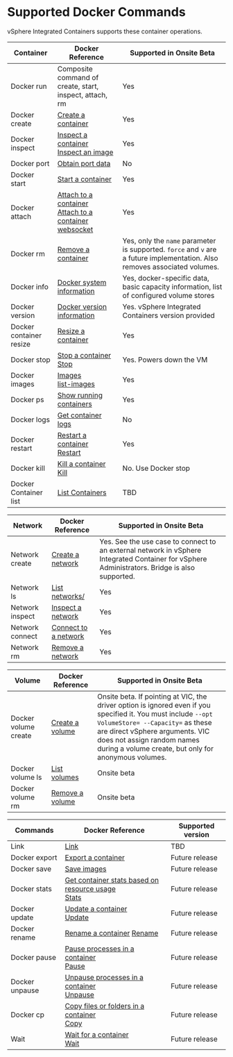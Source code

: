 # Supported Docker Commands

 vSphere Integrated Containers supports these container operations.

| **Container** | **Docker Reference** | **Supported in Onsite Beta** |
| --- | --- | --- |
|Docker run|Composite command of create, start, inspect, attach, rm|Yes|
|Docker create|[Create a container](https://docs.docker.com/engine/reference/commandline/create/)|Yes|
|Docker inspect|[Inspect a container](https://docs.docker.com/engine/reference/api/docker_remote_api_v1.22/#inspect-a-container) <br>[Inspect an image](https://docs.docker.com/engine/reference/api/docker_remote_api_v1.22/#inspect-an-image)|Yes|
|Docker port|[Obtain port data](https://docs.docker.com/engine/reference/commandline/port/)|No|
|Docker start|[Start a container](https://docs.docker.com/engine/reference/commandline/start/)|Yes|
|Docker attach|[Attach to a container](https://docs.docker.com/engine/reference/api/docker_remote_api_v1.22/#attach-to-a-container)<br> [Attach to a container websocket](https://docs.docker.com/engine/reference/api/docker_remote_api_v1.22/#attach-to-a-container-websocket)|Yes|
|Docker rm|[Remove a container](https://docs.docker.com/engine/reference/api/docker_remote_api_v1.22/#remove-a-container)|Yes, only the <code>name</code> parameter is supported. <code>force</code> and <code>v</code> are a future implementation. Also removes associated volumes.|
|Docker info|[Docker system information](https://docs.docker.com/engine/reference/commandline/info/)|Yes, docker-specific data, basic capacity information, list of configured volume stores|
|Docker version|[Docker version information](https://docs.docker.com/engine/reference/commandline/version/)|Yes. vSphere Integrated Containers version provided|
|Docker container resize|[Resize a container](https://docs.docker.com/engine/reference/api/docker_remote_api_v1.23/#resize-a-container-tty)|Yes|
|Docker stop|[Stop a container](https://docs.docker.com/engine/reference/api/docker_remote_api_v1.22/#stop-a-container)<br> [Stop](https://docs.docker.com/engine/reference/commandline/stop/)|Yes. Powers down the VM |
|Docker images|[Images](https://docs.docker.com/engine/reference/commandline/images/)<br>[list-images](https://docs.docker.com/engine/reference/api/docker_remote_api_v1.22/#list-images)|Yes|
|Docker ps|[Show running containers](https://docs.docker.com/engine/reference/commandline/ps/)|Yes|
|Docker logs|[Get container logs](https://docs.docker.com/engine/reference/api/docker_remote_api_v1.22/#get-container-logs)|No|
|Docker restart|[Restart a container](https://docs.docker.com/engine/reference/api/docker_remote_api_v1.22/#restart-a-container)<br> [Restart](https://docs.docker.com/engine/reference/commandline/restart/)|Yes|
|Docker kill|[Kill a container](https://docs.docker.com/engine/reference/api/docker_remote_api_v1.22/#kill-a-container)<br> [Kill](https://docs.docker.com/engine/reference/commandline/kill/)|No. Use Docker stop|
|Docker Container list|[List Containers](https://docs.docker.com/engine/reference/api/docker_remote_api_v1.22/#list-containers)|TBD|

| **Network** | **Docker Reference** | **Supported in Onsite Beta** |
| --- | --- | --- |
|Network create|[Create a network](https://docs.docker.com/engine/reference/commandline/network_create/)|Yes. See the use case to connect to an external network in vSphere Integrated Container for vSphere Administrators. Bridge is also supported.|
|Network ls|[List networks/](https://docs.docker.com/engine/reference/commandline/network_ls/)|Yes|
|Network inspect|[Inspect a network](https://docs.docker.com/engine/reference/commandline/network_inspect/)|Yes|
|Network connect|[Connect to a network](https://docs.docker.com/engine/reference/commandline/network_connect/)|Yes|
|Network rm|[Remove a network](https://docs.docker.com/engine/reference/commandline/network_rm/)|Yes|

| **Volume** | **Docker Reference** | **Supported in Onsite Beta** |
| --- | --- | --- |
|Docker volume create|[Create a volume](https://docs.docker.com/engine/reference/commandline/volume_create/)|Onsite beta. If pointing at VIC, the driver option is ignored even if you specified it. You must include <code>--opt VolumeStore=<name of volumestore> --Capacity=<size  in MB></code> as these are direct vSphere arguments. VIC does not assign random names during a volume create, but only for anonymous volumes.|
|Docker volume ls|[List volumes](https://docs.docker.com/engine/reference/commandline/volume_ls/) |Onsite beta |
|Docker volume rm|[Remove a volume](https://docs.docker.com/engine/reference/commandline/volume_rm/) |Onsite beta|

| **Commands** | **Docker Reference** | **Supported version** |
| --- | --- | --- |
|Link|[Link](https://docs.docker.com/v1.8/userguide/dockerlinks/)|TBD|
|Docker export|[Export a container](https://docs.docker.com/engine/reference/api/docker_remote_api_v1.22/#export-a-container)|Future release|
|Docker save|[Save images](https://docs.docker.com/engine/reference/commandline/save/)|Future release|
|Docker stats|[Get container stats based on resource usage](https://docs.docker.com/engine/reference/api/docker_remote_api_v1.22/#get-container-stats-based-on-resource-usage)<br> [Stats](https://docs.docker.com/engine/reference/commandline/stats/)|Future release|
|Docker update| [Update a container](https://docs.docker.com/engine/reference/api/docker_remote_api_v1.22/#update-a-container) <br> [Update](https://docs.docker.com/engine/reference/commandline/update/)|Future release|
|Docker rename|[Rename a container](https://docs.docker.com/engine/reference/api/docker_remote_api_v1.22/#rename-a-container) [Rename](https://docs.docker.com/engine/reference/commandline/rename/)|Future release|
|Docker pause|[Pause processes in a container](https://docs.docker.com/engine/reference/api/docker_remote_api_v1.22/#pause-a-container)<br> [Pause](https://docs.docker.com/engine/reference/commandline/pause/)|Future release|
|Docker unpause|[Unpause processes in a container](https://docs.docker.com/engine/reference/api/docker_remote_api_v1.22/#unpause-a-container)<br> [Unpause](https://docs.docker.com/engine/reference/commandline/unpause/)|Future release|
|Docker cp| [Copy files or folders in a container](https://docs.docker.com/engine/reference/api/docker_remote_api_v1.22/#copy-files-or-folders-from-a-container) <br> [Copy](https://docs.docker.com/engine/reference/commandline/cp/)|Future release|
|Wait|[Wait for a container](https://docs.docker.com/engine/reference/api/docker_remote_api_v1.22/#wait-a-container) <br>[Wait](https://docs.docker.com/engine/reference/commandline/wait/)|Future release|